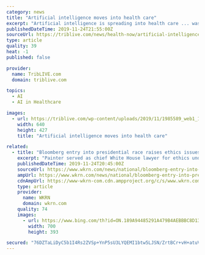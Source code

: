 ```yaml
---
category: news
title: "Artificial intelligence moves into health care"
excerpt: "Artificial intelligence is spreading into health care ... was originally designed to determine whether veterans returning from a deployment might need therapy. Ellie appears on computer monitors and leads a person through initial questions."
publishedDateTime: 2019-11-24T21:55:00Z
sourceUrl: https://triblive.com/news/health-now/artificial-intelligence-moves-into-health-care/
type: article
quality: 39
heat: -1
published: false

provider:
  name: TribLIVE.com
  domain: triblive.com

topics:
  - AI
  - AI in Healthcare

images:
  - url: https://triblive.com/wp-content/uploads/2019/11/1985589_web1_1985589-10b5f6e5954d46b2ba425e758a40bd66.jpg
    width: 640
    height: 427
    title: "Artificial intelligence moves into health care"

related:
  - title: "Bloomberg entry into presidential race raises ethics issues"
    excerpt: "Painter served as chief White House lawyer for ethics under President George W ... your care may involve a form of the technology people use to navigate road trips or pick the right vacuum cleaner online. Artificial intelligence is spreading into health care, often as software or a computer program capable of learning from large amounts ..."
    publishedDateTime: 2019-11-24T20:45:00Z
    sourceUrl: https://www.wkrn.com/news/national/bloomberg-entry-into-presidential-race-raises-ethics-issues/
    ampUrl: https://www.wkrn.com/news/national/bloomberg-entry-into-presidential-race-raises-ethics-issues/amp/
    cdnAmpUrl: https://www-wkrn-com.cdn.ampproject.org/c/s/www.wkrn.com/news/national/bloomberg-entry-into-presidential-race-raises-ethics-issues/amp/
    type: article
    provider:
      name: WKRN
      domain: wkrn.com
    quality: 74
    images:
      - url: https://www.bing.com/th?id=ON.189A94485291A479B4AEBBBC8D13ABDE
        width: 700
        height: 393

secured: "76DZTaLiDyC5b1I4Rs2ZVSp+YnP5sU3LYQEMI1btw5LJSN/ZrtBCr+vH+atuV7ZMlgpzJnLMCDesgQK7VXwKfoMpWop6PPpjEJWclaR4KiWeEBb6Epm97vo0f8+fb8WkWxugGxe6DBfGISBGWQFMMDvNzMNYst5rCKEigSwXy+KBUF482MFgcPkdNvQ2F06NYJb6EHpY70tNT4eMoZeioB8OCw7Wr9Y0ITL5GKgrJOy3Y61md82qiM/9XLkStsHyw1DyG0+uqzct7XIAeUsTYQ==;fArk+L5i7idKf4OcT1Qo3w=="
---
```


